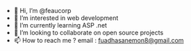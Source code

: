- 👋 Hi, I’m @feaucorp
- 👀 I’m interested in web development
- 🌱 I’m currently learning ASP .net
- 💞️ I’m looking to collaborate on open source projects
- 📫 How to reach me ? email : fuadhasanemon8@gmail.com

<!---
feaucorp/feaucorp is a ✨ special ✨ repository because its `README.md` (this file) appears on your GitHub profile.
You can click the Preview link to take a look at your changes.
--->
